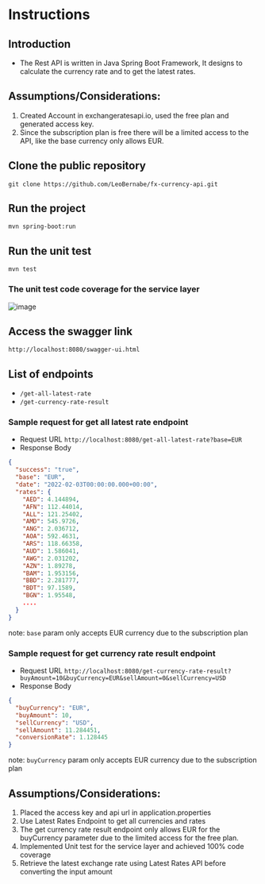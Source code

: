 # Instructions
## Introduction 
* The Rest API is written in Java Spring Boot Framework, It designs to calculate the currency rate and to get the latest rates.
## Assumptions/Considerations:
1. Created Account in exchangeratesapi.io, used the free plan and generated access key.
2. Since the subscription plan is free there will be a limited access to the API, like the base currency only allows EUR.
## Clone the public repository
`git clone https://github.com/LeoBernabe/fx-currency-api.git`
## Run the project
`mvn spring-boot:run`
## Run the unit test
`mvn test`
### The unit test code coverage for the service layer
![image](https://user-images.githubusercontent.com/46875288/152323375-663f6edf-c690-4915-b9c6-094be6a2ca2d.png)
## Access the swagger link
`http://localhost:8080/swagger-ui.html`
## List of endpoints 
* `/get-all-latest-rate`
* `/get-currency-rate-result`
### Sample request for get all latest rate endpoint
* Request URL
`http://localhost:8080/get-all-latest-rate?base=EUR`
* Response Body
```json
{
  "success": "true",
  "base": "EUR",
  "date": "2022-02-03T00:00:00.000+00:00",
  "rates": {
    "AED": 4.144894,
    "AFN": 112.44014,
    "ALL": 121.25402,
    "AMD": 545.9726,
    "ANG": 2.036712,
    "AOA": 592.4631,
    "ARS": 118.66358,
    "AUD": 1.586041,
    "AWG": 2.031202,
    "AZN": 1.89278,
    "BAM": 1.953156,
    "BBD": 2.281777,
    "BDT": 97.1589,
    "BGN": 1.95548,
    ....
  }
}
```

note: `base` param only accepts EUR currency due to the subscription plan
### Sample request for get currency rate result endpoint
* Request URL
`http://localhost:8080/get-currency-rate-result?buyAmount=10&buyCurrency=EUR&sellAmount=0&sellCurrency=USD`
* Response Body
```json
{
  "buyCurrency": "EUR",
  "buyAmount": 10,
  "sellCurrency": "USD",
  "sellAmount": 11.284451,
  "conversionRate": 1.128445
}
```

note: `buyCurrency` param only accepts EUR currency due to the subscription plan
## Assumptions/Considerations:
1. Placed the access key and api url in application.properties
2. Use Latest Rates Endpoint to get all currencies and rates
3. The get currency rate result endpoint only allows EUR for the buyCurrency parameter due to the limited access for the free plan.
4. Implemented Unit test for the service layer and achieved 100% code coverage
5. Retrieve the latest exchange rate using Latest Rates API before converting the input amount
